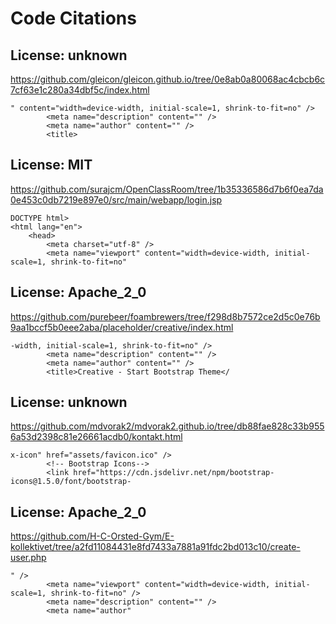 # Code Citations

## License: unknown
https://github.com/gleicon/gleicon.github.io/tree/0e8ab0a80068ac4cbcb6c7cf63e1c280a34dbf5c/index.html

```
" content="width=device-width, initial-scale=1, shrink-to-fit=no" />
        <meta name="description" content="" />
        <meta name="author" content="" />
        <title>
```


## License: MIT
https://github.com/surajcm/OpenClassRoom/tree/1b35336586d7b6f0ea7da0e453c0db7219e897e0/src/main/webapp/login.jsp

```
DOCTYPE html>
<html lang="en">
    <head>
        <meta charset="utf-8" />
        <meta name="viewport" content="width=device-width, initial-scale=1, shrink-to-fit=no"
```


## License: Apache_2_0
https://github.com/purebeer/foambrewers/tree/f298d8b7572ce2d5c0e76b9aa1bccf5b0eee2aba/placeholder/creative/index.html

```
-width, initial-scale=1, shrink-to-fit=no" />
        <meta name="description" content="" />
        <meta name="author" content="" />
        <title>Creative - Start Bootstrap Theme</
```


## License: unknown
https://github.com/mdvorak2/mdvorak2.github.io/tree/db88fae828c33b9556a53d2398c81e26661acdb0/kontakt.html

```
x-icon" href="assets/favicon.ico" />
        <!-- Bootstrap Icons-->
        <link href="https://cdn.jsdelivr.net/npm/bootstrap-icons@1.5.0/font/bootstrap-
```


## License: Apache_2_0
https://github.com/H-C-Orsted-Gym/E-kollektivet/tree/a2fd11084431e8fd7433a7881a91fdc2bd013c10/create-user.php

```
" />
        <meta name="viewport" content="width=device-width, initial-scale=1, shrink-to-fit=no" />
        <meta name="description" content="" />
        <meta name="author"
```

